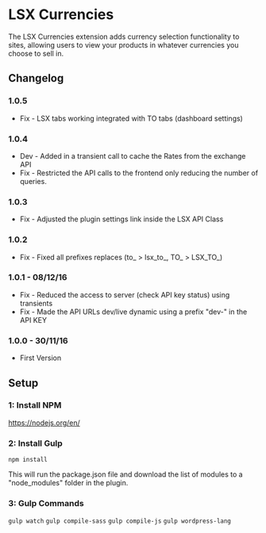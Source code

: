 # LSX Currencies

The LSX Currencies extension adds currency selection functionality to sites, allowing users to view your products in whatever currencies you choose to sell in.

## Changelog

### 1.0.5
* Fix - LSX tabs working integrated with TO tabs (dashboard settings)

### 1.0.4
 * Dev - Added in a transient call to cache the Rates from the exchange API
 * Fix - Restricted the API calls to the frontend only reducing the number of queries.

### 1.0.3
* Fix - Adjusted the plugin settings link inside the LSX API Class

### 1.0.2
* Fix - Fixed all prefixes replaces (to_ > lsx_to_, TO_ > LSX_TO_)

### 1.0.1 - 08/12/16
* Fix - Reduced the access to server (check API key status) using transients
* Fix - Made the API URLs dev/live dynamic using a prefix "dev-" in the API KEY

### 1.0.0 - 30/11/16
* First Version

## Setup

### 1: Install NPM
https://nodejs.org/en/

### 2: Install Gulp
`npm install`

This will run the package.json file and download the list of modules to a "node_modules" folder in the plugin.

### 3: Gulp Commands
`gulp watch`
`gulp compile-sass`
`gulp compile-js`
`gulp wordpress-lang`